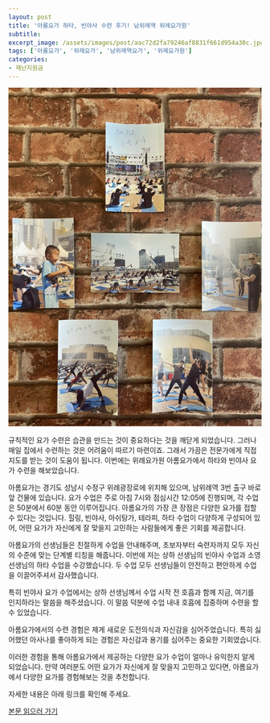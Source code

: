 ```yaml
---
layout: post
title: '아롬요가 하타, 빈야사 수련 후기! 남위례역 위례요가원'
subtitle: 
excerpt_image: /assets/images/post/aac72d2fa79246af8831f661d954a30c.jpg
tags: ['아롬요가', '위례요가', '남위례역요가', '위례요가원']
categories: 
- 재난지원금
---
```


![메인 이미지](/assets/images/post/aac72d2fa79246af8831f661d954a30c.jpg)

규칙적인 요가 수련은 습관을 만드는 것이 중요하다는 것을 깨닫게 되었습니다. 그러나 매일 집에서 수련하는 것은 어려움이 따르기 마련이죠. 그래서 가끔은 전문가에게 직접 지도를 받는 것이 도움이 됩니다. 이번에는 위례요가원 아롬요가에서 하타와 빈야사 요가 수련을 해보았습니다.

아롬요가는 경기도 성남시 수정구 위례광장로에 위치해 있으며, 남위례역 3번 출구 바로 앞 건물에 있습니다. 요가 수업은 주로 아침 7시와 점심시간 12:05에 진행되며, 각 수업은 50분에서 60분 동안 이루어집니다. 아롬요가의 가장 큰 장점은 다양한 요가를 접할 수 있다는 것입니다. 힐링, 빈야사, 아쉬탕가, 테라피, 하타 수업이 다양하게 구성되어 있어, 어떤 요가가 자신에게 잘 맞을지 고민하는 사람들에게 좋은 기회를 제공합니다.

아롬요가의 선생님들은 친절하게 수업을 안내해주며, 초보자부터 숙련자까지 모두 자신의 수준에 맞는 단계별 티칭을 해줍니다. 이번에 저는 상하 선생님의 빈야사 수업과 소영 선생님의 하타 수업을 수강했습니다. 두 수업 모두 선생님들이 안전하고 편안하게 수업을 이끌어주셔서 감사했습니다.

특히 빈야사 요가 수업에서는 상하 선생님께서 수업 시작 전 호흡과 함께 지금, 여기를 인지하라는 말씀을 해주셨습니다. 이 말씀 덕분에 수업 내내 호흡에 집중하며 수련을 할 수 있었습니다.

아롬요가에서의 수련 경험은 제게 새로운 도전의식과 자신감을 심어주었습니다. 특히 싫어했던 아사나를 좋아하게 되는 경험은 자신감과 용기를 심어주는 중요한 기회였습니다.

이러한 경험을 통해 아롬요가에서 제공하는 다양한 요가 수업이 얼마나 유익한지 알게 되었습니다. 만약 여러분도 어떤 요가가 자신에게 잘 맞을지 고민하고 있다면, 아롬요가에서 다양한 요가를 경험해보는 것을 추천합니다.

자세한 내용은 아래 링크를 확인해 주세요.

[본문 읽으러 가기](https://m.blog.naver.com/ham_eaten_jellybear/223249968566)
